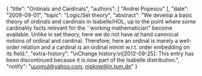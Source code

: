 {
    "title": "Ordinals and Cardinals",
    "authors": [
        "Andrei Popescu"
    ],
    "date": "2009-09-01",
    "topic": "Logic/Set theory",
    "abstract": "We develop a basic theory of ordinals and cardinals in Isabelle/HOL, up to the point where some cardinality facts relevant for the ``working mathematician\" become available. Unlike in set theory, here we do not have at hand canonical notions of ordinal and cardinal. Therefore, here an ordinal is merely a well-order relation and a cardinal is an ordinal minim w.r.t. order embedding on its field.",
    "extra-history": "\nChange history:\n[2012-09-25]: This entry has been discontinued because it is now part of the Isabelle distribution.",
    "notify": "uuomul@yahoo.com, nipkow@in.tum.de"
}